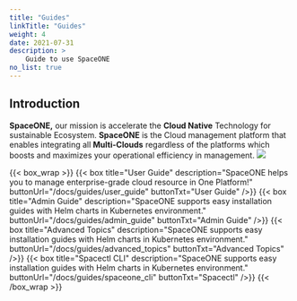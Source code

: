 ```yaml
---
title: "Guides"
linkTitle: "Guides"
weight: 4
date: 2021-07-31
description: >
    Guide to use SpaceONE
no_list: true
---
```


## Introduction
**SpaceONE,** our mission is accelerate the **Cloud Native** Technology for sustainable Ecosystem.  **SpaceONE** is the Cloud management platform that enables integrating all **Multi-Clouds** regardless of the platforms which boosts and maximizes your operational efficiency in management.
![](/docs/guides/guides_img/docimg1.png)

{{< box_wrap >}}
{{< box title="User Guide" description="SpaceONE helps you to manage enterprise-grade cloud resource in One Platform!" buttonUrl="/docs/guides/user_guide" buttonTxt="User Guide" />}}
{{< box title="Admin Guide" description="SpaceONE supports easy installation guides with Helm charts in Kubernetes environment." buttonUrl="/docs/guides/admin_guide" buttonTxt="Admin Guide" />}}
{{< box title="Advanced Topics" description="SpaceONE supports easy installation guides with Helm charts in Kubernetes environment." buttonUrl="/docs/guides/advanced_topics" buttonTxt="Advanced Topics" />}}
{{< box title="Spacectl CLI" description="SpaceONE supports easy installation guides with Helm charts in Kubernetes environment." buttonUrl="/docs/guides/spaceone_cli" buttonTxt="Spacectl" />}}
{{< /box_wrap >}}

